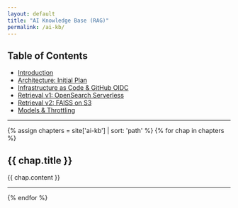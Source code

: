 ```yaml
---
layout: default
title: "AI Knowledge Base (RAG)"
permalink: /ai-kb/
---
```


## Table of Contents
- [Introduction](/ai-kb/01-introduction)
- [Architecture: Initial Plan](/ai-kb/02-architecture-initial-plan)
- [Infrastructure as Code & GitHub OIDC](/ai-kb/03-infrastructure-as-code-github-oidc)
- [Retrieval v1: OpenSearch Serverless](/ai-kb/04-retrieval-v1)
- [Retrieval v2: FAISS on S3](/ai-kb/05-retrieval-v2)
- [Models & Throttling](/ai-kb/06-models-and-throttling)

------

{% assign chapters = site['ai-kb'] | sort: 'path' %}
{% for chap in chapters %}
<a id="{{ chap.slug }}"></a>
## {{ chap.title }}
{{ chap.content }}
<hr/>
{% endfor %}